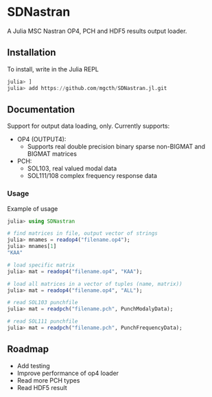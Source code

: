 # SDNastran

A Julia MSC Nastran OP4, PCH and HDF5 results output loader.

## Installation
To install, write in the Julia REPL

```julia
julia> ]
julia> add https://github.com/mgcth/SDNastran.jl.git
```

## Documentation
Support for output data loading, only. Currently supports:
* OP4 (OUTPUT4):
    * Supports real double precision binary sparse non-BIGMAT and BIGMAT matrices
* PCH:
    * SOL103, real valued modal data
    * SOL111/108 complex frequency response data

### Usage
Example of usage

```julia
julia> using SDNastran

# find matrices in file, output vector of strings
julia> mnames = readop4("filename.op4");
julia> mnames[1]
"KAA"

# load specific matrix
julia> mat = readop4("filename.op4", "KAA");

# load all matrices in a vector of tuples (name, matrix))
julia> mat = readop4("filename.op4", "ALL");

# read SOL103 punchfile
julia> mat = readpch("filename.pch", PunchModalyData);

# read SOL111 punchfile
julia> mat = readpch("filename.pch", PunchFrequencyData);
```

## Roadmap
- Add testing
- Improve performance of op4 loader
- Read more PCH types 
- Read HDF5 result
